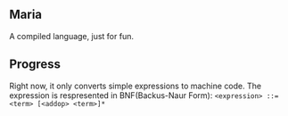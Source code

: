 ## Maria
A compiled language, just for fun.

## Progress
Right now, it only converts simple expressions to machine code.
The expression is respresented in BNF(Backus-Naur Form):
    ```<expression> ::= <term> [<addop> <term>]*```
